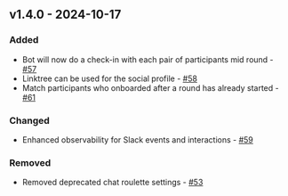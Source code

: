 ## v1.4.0 - 2024-10-17

### Added
* Bot will now do a check-in with each pair of participants mid round  - [#57](https://github.com/chat-roulettte/chat-roulette/pull/57)
* Linktree can be used for the social profile - [#58](https://github.com/chat-roulettte/chat-roulette/pull/58)
* Match participants who onboarded after a round has already started - [#61](https://github.com/chat-roulettte/chat-roulette/pull/61)

### Changed
* Enhanced observability for Slack events and interactions - [#59](https://github.com/chat-roulettte/chat-roulette/pull/59)

### Removed
* Removed deprecated chat roulette settings - [#53](https://github.com/chat-roulettte/chat-roulette/pull/53)
